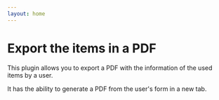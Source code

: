 ```yaml
---
layout: home
---
```


# Export the items in a PDF

This plugin allows you to export a PDF with the information of the used items by a user.

It has the ability to generate a PDF from the user's form in a new tab.